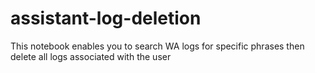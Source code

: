 # assistant-log-deletion
This notebook enables you to search WA logs for specific phrases then delete all logs associated with the user
